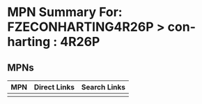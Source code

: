 



# MPN Summary For: FZECONHARTING4R26P > con-harting : 4R26P

## MPNs
  

|MPN|Direct Links|Search Links|
| :--- | :--- | :--- |
||||
